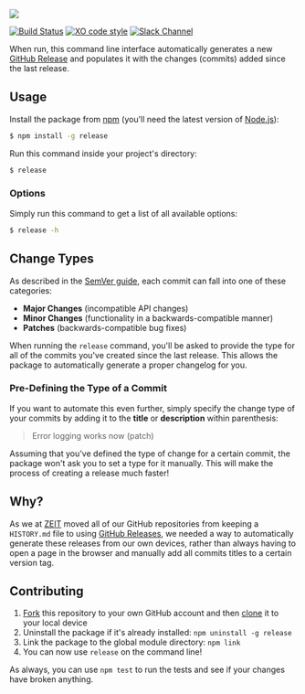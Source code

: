 ![](https://raw.githubusercontent.com/zeit/art/5824d39f6b3f714c51d40e8cdc4cb2673142527a/release/repo-banner.png)

[![Build Status](https://travis-ci.com/zeit/release.svg?token=CPbpm6MRBVbWVmDFaLxs&branch=master)](https://travis-ci.com/zeit/release)
[![XO code style](https://img.shields.io/badge/code_style-XO-5ed9c7.svg)](https://github.com/sindresorhus/xo)
[![Slack Channel](https://zeit-slackin.now.sh/badge.svg)](https://zeit.chat)

When run, this command line interface automatically generates a new [GitHub Release](https://help.github.com/articles/creating-releases/) and populates it with the changes (commits) added since the last release.

## Usage

Install the package from [npm](https://npmjs.com/release) (you'll need the latest version of [Node.js](https://nodejs.org)):

```bash
$ npm install -g release
```

Run this command inside your project's directory:

```bash
$ release
```

### Options

Simply run this command to get a list of all available options:

```bash
$ release -h
```

## Change Types

As described in the [SemVer guide](http://semver.org/#summary), each commit can fall into one of these categories:

- **Major Changes** (incompatible API changes)
- **Minor Changes** (functionality in a backwards-compatible manner)
- **Patches** (backwards-compatible bug fixes)

When running the `release` command, you'll be asked to provide the type for all of the commits you've created since the last release. This allows the package to automatically generate a proper changelog for you.

### Pre-Defining the Type of a Commit

If you want to automate this even further, simply specify the change type of your commits by adding it to the **title** or **description** within parenthesis:

> Error logging works now (patch)

Assuming that you've defined the type of change for a certain commit, the package won't ask you to set a type for it manually. This will make the process of creating a release much faster!

## Why?

As we at [ZEIT](https://github.com/zeit) moved all of our GitHub repositories from keeping a `HISTORY.md` file to using [GitHub Releases](https://help.github.com/articles/creating-releases/), we needed a way to automatically generate these releases from our own devices, rather than always having to open a page in the browser and manually add all commits titles to a certain version tag.

## Contributing

1. [Fork](https://help.github.com/articles/fork-a-repo/) this repository to your own GitHub account and then [clone](https://help.github.com/articles/cloning-a-repository/) it to your local device
2. Uninstall the package if it's already installed: `npm uninstall -g release`
3. Link the package to the global module directory: `npm link`
4. You can now use `release` on the command line!

As always, you can use `npm test` to run the tests and see if your changes have broken anything.
